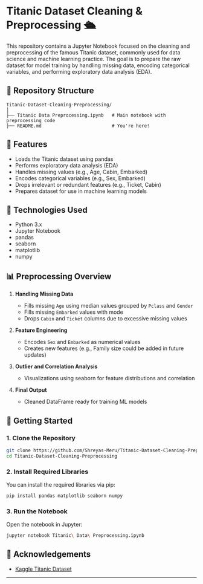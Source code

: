 # Titanic Dataset Cleaning & Preprocessing 🛳️

This repository contains a Jupyter Notebook focused on the cleaning and preprocessing of the famous Titanic dataset, commonly used for data science and machine learning practice. The goal is to prepare the raw dataset for model training by handling missing data, encoding categorical variables, and performing exploratory data analysis (EDA).

## 📁 Repository Structure

```
Titanic-Dataset-Cleaning-Preprocessing/
│
├── Titanic Data Preprocessing.ipynb   # Main notebook with preprocessing code
├── README.md                          # You're here!
```

## 📌 Features

- Loads the Titanic dataset using pandas
- Performs exploratory data analysis (EDA)
- Handles missing values (e.g., Age, Cabin, Embarked)
- Encodes categorical variables (e.g., Sex, Embarked)
- Drops irrelevant or redundant features (e.g., Ticket, Cabin)
- Prepares dataset for use in machine learning models

## 🧰 Technologies Used

- Python 3.x
- Jupyter Notebook
- pandas
- seaborn
- matplotlib
- numpy

## 📊 Preprocessing Overview

1. **Handling Missing Data**  
   - Fills missing `Age` using median values grouped by `Pclass` and `Gender`
   - Fills missing `Embarked` values with mode
   - Drops `Cabin` and `Ticket` columns due to excessive missing values

2. **Feature Engineering**  
   - Encodes `Sex` and `Embarked` as numerical values
   - Creates new features (e.g., Family size could be added in future updates)

3. **Outlier and Correlation Analysis**  
   - Visualizations using seaborn for feature distributions and correlation

4. **Final Output**  
   - Cleaned DataFrame ready for training ML models

## 🚀 Getting Started

### 1. Clone the Repository

```bash
git clone https://github.com/Shreyas-Meru/Titanic-Dataset-Cleaning-Preprocessing.git
cd Titanic-Dataset-Cleaning-Preprocessing
```

### 2. Install Required Libraries

You can install the required libraries via pip:

```bash
pip install pandas matplotlib seaborn numpy
```

### 3. Run the Notebook

Open the notebook in Jupyter:

```bash
jupyter notebook Titanic\ Data\ Preprocessing.ipynb
```

## 🙌 Acknowledgements

- [Kaggle Titanic Dataset](https://www.kaggle.com/datasets/yasserh/titanic-dataset?select=Titanic-Dataset.csv)

---

